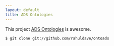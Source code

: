 ```yaml
---
layout: default
title: ADS Ontologies
---
```


This project <a href="http://github.com//website">ADS Ontologies</a> is awesome.

	$ git clone git://github.com/rahuldave/ontoads
	
	